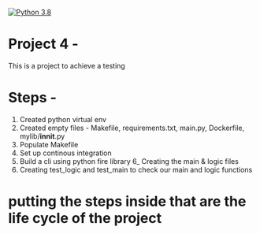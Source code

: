 [![Python 3.8](https://github.com/aadi1405/IDS706_Project4_AJ/actions/workflows/main.yml/badge.svg)](https://github.com/aadi1405/IDS706_Project4_AJ/actions/workflows/main.yml)

# Project 4 -
This is a project to achieve a 
testing

# Steps -  

1) Created python virtual env
2) Created empty files - Makefile, requirements.txt, main.py, Dockerfile, mylib/__innit__.py
3) Populate Makefile 
4) Set up continous integration
5) Build a cli using python fire library
6_ Creating the main & logic files
6) Creating test_logic and test_main to check our main and logic functions

# putting the steps inside that are the life cycle of the project


